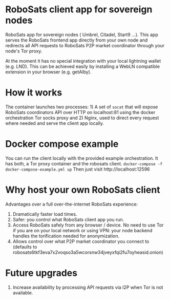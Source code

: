 # RoboSats client app for sovereign nodes

RoboSats app for sovereign nodes ( Umbrel, Citadel, Start9 ...). This app serves the RoboSats frontend app directly from your own node and redirects all API requests to RoboSats P2P market coordinator through your node's Tor proxy.

At the moment it has no special integration with your local lightning wallet (e.g. LND). This can be achieved easily by installing a WebLN compatible extension in your browser (e.g. getAlby).

# How it works

The container launches two processes: 1) A set of `socat` that will expose RoboSats coordinators API over HTTP on localhost:81 using the docker orchestration Tor socks proxy and 2) Nginx, used to direct every request where needed and serve the client app locally.

# Docker compose example
You can run the client locally with the provided example orchestration. It has both, a Tor proxy container and the robosats client.
`docker-compose -f docker-compose-example.yml up`
Then just visit http://localhost:12596

# Why host your own RoboSats client

Advantages over a full over-the-internet RoboSats experience:
1. Dramatically faster load times.
2. Safer: you control what RoboSats client app you run.
3. Access RoboSats safely from any browser / device. No need to use Tor if you are on your local network or using VPN: your node backend handles the torification needed for anonymization.
4. Allows control over what P2P market coordinator you connect to (defaults to robosats6tkf3eva7x2voqso3a5wcorsnw34jveyxfqi2fu7oyheasid.onion)

# Future upgrades

1. Increase availability by processing API requests via I2P when Tor is not available.
